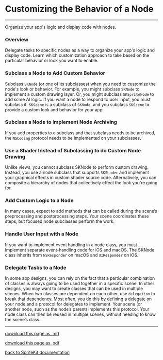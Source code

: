 # Customizing the Behavior of a Node

---------------------

Organize your app's logic and display code with nodes.

### Overview

Delegate tasks to specific nodes as a way to organize your app's logic and display code. Learn which customization approach to take based on the particular behavior or look you want to enable.

### Subclass a Node to Add Custom Behavior

Subclass `SKNode` (or one of its subclasses) when you need to customize the node's look or behavior. For example, you might subclass `SKNode` to implement a custom drawing layer. Or, you might subclass `SKSpriteNode` to add some AI logic. If you want a node to respond to user input, you must subclass it. `SKScene` is a subclass of `SKNode`, and you subclass `SKScene` to provide a custom look and behavior for your app.

### Subclass a Node to Implement Node Archiving

If you add properties to a subclass and that subclass needs to be archived, the `NSCoding` protocol needs to be implemented on your subclasses. 

### Use a Shader Instead of Subclassing to do Custom Node Drawing

Unlike views, you cannot subclass SKNode to perform custom drawing. Instead, you use a node subclass that supports `SKShader` and implement your graphical effects in custom shader source code. Alternatively, you can composite a hierarchy of nodes that collectively effect the look you're going for.

### Add Custom Logic to a Node

In many cases, expect to add methods that can be called during the scene’s preprocessing and postprocessing steps. Your scene coordinates these steps, but focused node subclasses perform the work.

### Handle User Input with a Node

If you want to implement event handling in a node class, you must implement separate event-handling code for iOS and macOS. The SKNode class inherits from `NSResponder` on macOS and `UIResponder` on iOS.

### Delegate Tasks to a Node

In some app designs, you can rely on the fact that a particular combination of classes is always going to be used together in a specific scene. In other designs, you may want to create classes that can be used in multiple scenes. When two classes are dependent on each other, use `delegation` to break that dependency. Most often, you do this by defining a delegate on your node and a protocol for delegates to implement. Your scene (or another node, such as the node’s parent) implements this protocol. Your node class can then be reused in multiple scenes, without needing to know the scene’s class.

----------------

[download this page as .md](https://raw.githubusercontent.com/retrokid/retrokid.github.io/master/tech_notes/spritekit_documentation/015-sknode-customizing-the-behavior-of-a-node.md)

[download this page as .pdf](https://github.com/retrokid/retrokid.github.io/raw/master/tech_notes/spritekit_documentation/015-sknode-customizing-the-behavior-of-a-node.pdf)

[back to SpriteKit documentation](./spritekit-documentation)
